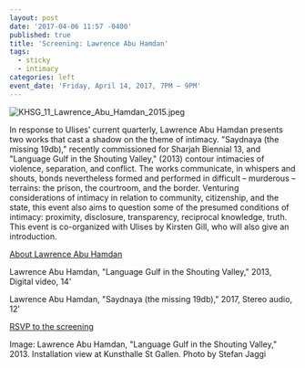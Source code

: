 ```yaml
---
layout: post
date: '2017-04-06 11:57 -0400'
published: true
title: 'Screening: Lawrence Abu Hamdan'
tags:
  - sticky
  - intimacy
categories: left
event_date: 'Friday, April 14, 2017, 7PM – 9PM'
---
```

![KHSG_11_Lawrence_Abu_Hamdan_2015.jpeg]({{site.baseurl}}/assets/img/KHSG_11_Lawrence_Abu_Hamdan_2015.jpeg)

In response to Ulises’ current quarterly, Lawrence Abu Hamdan presents two works that cast a shadow on the theme of intimacy. "Saydnaya (the missing 19db)," recently commissioned for Sharjah Biennial 13, and "Language Gulf in the Shouting Valley," (2013) contour intimacies of violence, separation, and conflict. The works communicate, in whispers and shouts, bonds nevertheless formed and performed in difficult – murderous – terrains: the prison, the courtroom, and the border. Venturing considerations of intimacy in relation to community, citizenship, and the state, this event also aims to question some of the presumed conditions of intimacy: proximity, disclosure, transparency, reciprocal knowledge, truth. This event is co-organized with Ulises by Kirsten Gill, who will also give an introduction.

[About Lawrence Abu Hamdan](http://lawrenceabuhamdan.com/info/)

Lawrence Abu Hamdan, "Language Gulf in the Shouting Valley," 2013,  
Digital video, 14' 

Lawrence Abu Hamdan, "Saydnaya (the missing 19db)," 2017, 
Stereo audio, 12'

[RSVP to the screening](https://www.facebook.com/events/633462733505988/)

Image: Lawrence Abu Hamdan, "Language Gulf in the Shouting Valley," 2013. Installation view at Kunsthalle St Gallen. Photo by Stefan Jaggi
